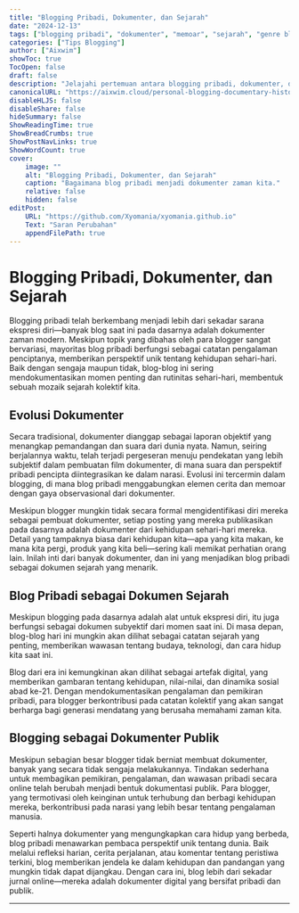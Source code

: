 ```yaml
---
title: "Blogging Pribadi, Dokumenter, dan Sejarah"
date: "2024-12-13"
tags: ["blogging pribadi", "dokumenter", "memoar", "sejarah", "genre blogging"]
categories: ["Tips Blogging"]
author: ["Aixwim"]
showToc: true
TocOpen: false
draft: false
description: "Jelajahi pertemuan antara blogging pribadi, dokumenter, dan memoar, serta bagaimana blog modern membentuk narasi sejarah zaman kita."
canonicalURL: "https://aixwim.cloud/personal-blogging-documentary-history"
disableHLJS: false
disableShare: false
hideSummary: false
ShowReadingTime: true
ShowBreadCrumbs: true
ShowPostNavLinks: true
ShowWordCount: true
cover:
    image: ""
    alt: "Blogging Pribadi, Dokumenter, dan Sejarah"
    caption: "Bagaimana blog pribadi menjadi dokumenter zaman kita."
    relative: false
    hidden: false
editPost:
    URL: "https://github.com/Xyomania/xyomania.github.io"
    Text: "Saran Perubahan"
    appendFilePath: true
---
```


# Blogging Pribadi, Dokumenter, dan Sejarah

Blogging pribadi telah berkembang menjadi lebih dari sekadar sarana ekspresi diri—banyak blog saat ini pada dasarnya adalah dokumenter zaman modern. Meskipun topik yang dibahas oleh para blogger sangat bervariasi, mayoritas blog pribadi berfungsi sebagai catatan pengalaman penciptanya, memberikan perspektif unik tentang kehidupan sehari-hari. Baik dengan sengaja maupun tidak, blog-blog ini sering mendokumentasikan momen penting dan rutinitas sehari-hari, membentuk sebuah mozaik sejarah kolektif kita.

## Evolusi Dokumenter

Secara tradisional, dokumenter dianggap sebagai laporan objektif yang menangkap pemandangan dan suara dari dunia nyata. Namun, seiring berjalannya waktu, telah terjadi pergeseran menuju pendekatan yang lebih subjektif dalam pembuatan film dokumenter, di mana suara dan perspektif pribadi pencipta diintegrasikan ke dalam narasi. Evolusi ini tercermin dalam blogging, di mana blog pribadi menggabungkan elemen cerita dan memoar dengan gaya observasional dari dokumenter.

Meskipun blogger mungkin tidak secara formal mengidentifikasi diri mereka sebagai pembuat dokumenter, setiap posting yang mereka publikasikan pada dasarnya adalah dokumenter dari kehidupan sehari-hari mereka. Detail yang tampaknya biasa dari kehidupan kita—apa yang kita makan, ke mana kita pergi, produk yang kita beli—sering kali memikat perhatian orang lain. Inilah inti dari banyak dokumenter, dan ini yang menjadikan blog pribadi sebagai dokumen sejarah yang menarik.

## Blog Pribadi sebagai Dokumen Sejarah

Meskipun blogging pada dasarnya adalah alat untuk ekspresi diri, itu juga berfungsi sebagai dokumen subyektif dari momen saat ini. Di masa depan, blog-blog hari ini mungkin akan dilihat sebagai catatan sejarah yang penting, memberikan wawasan tentang budaya, teknologi, dan cara hidup kita saat ini.

Blog dari era ini kemungkinan akan dilihat sebagai artefak digital, yang memberikan gambaran tentang kehidupan, nilai-nilai, dan dinamika sosial abad ke-21. Dengan mendokumentasikan pengalaman dan pemikiran pribadi, para blogger berkontribusi pada catatan kolektif yang akan sangat berharga bagi generasi mendatang yang berusaha memahami zaman kita.

## Blogging sebagai Dokumenter Publik

Meskipun sebagian besar blogger tidak berniat membuat dokumenter, banyak yang secara tidak sengaja melakukannya. Tindakan sederhana untuk membagikan pemikiran, pengalaman, dan wawasan pribadi secara online telah berubah menjadi bentuk dokumentasi publik. Para blogger, yang termotivasi oleh keinginan untuk terhubung dan berbagi kehidupan mereka, berkontribusi pada narasi yang lebih besar tentang pengalaman manusia.

Seperti halnya dokumenter yang mengungkapkan cara hidup yang berbeda, blog pribadi menawarkan pembaca perspektif unik tentang dunia. Baik melalui refleksi harian, cerita perjalanan, atau komentar tentang peristiwa terkini, blog memberikan jendela ke dalam kehidupan dan pandangan yang mungkin tidak dapat dijangkau. Dengan cara ini, blog lebih dari sekadar jurnal online—mereka adalah dokumenter digital yang bersifat pribadi dan publik.

---
